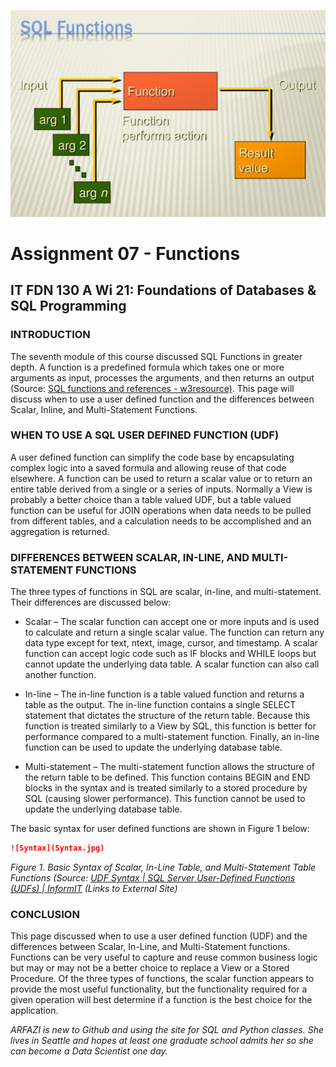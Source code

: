 ![SQL_Graphic](SQL_Graphic.jpg)


# Assignment 07 - Functions

## IT FDN 130 A Wi 21: Foundations of Databases & SQL Programming

### INTRODUCTION

The seventh module of this course discussed SQL Functions in greater depth.  A function is a predefined formula which takes one or more arguments as input, processes the arguments, and then returns an output (Source: [SQL functions and references - w3resource)](url).  This page will discuss when to use a user defined function and the differences between Scalar, Inline, and Multi-Statement Functions.

### WHEN TO USE A SQL USER DEFINED FUNCTION (UDF)

A user defined function can simplify the code base by encapsulating complex logic into a saved formula and allowing reuse of that code elsewhere.  A function can be used to return a scalar value or to return an entire table derived from a single or a series of inputs. Normally a View is probably a better choice than a table valued UDF, but a table valued function can be useful for JOIN operations when data needs to be pulled from different tables, and a calculation needs to be accomplished and an aggregation is returned.


### DIFFERENCES BETWEEN SCALAR, IN-LINE, AND MULTI-STATEMENT FUNCTIONS

The three types of functions in SQL are scalar, in-line, and multi-statement.  
Their differences are discussed below:

- Scalar – The scalar function can accept one or more inputs and is used to calculate and return a single scalar value.  The function can return any data type except for text, ntext, image, cursor, and timestamp.  A scalar function can accept logic code such as IF blocks and WHILE loops but cannot update the underlying data table.  A scalar function can also call another function.

- In-line – The in-line function is a table valued function and returns a table as the output.  The in-line function contains a single SELECT statement that dictates the structure of the return table.  Because this function is treated similarly to a View by SQL, this function is better for performance compared to a multi-statement function.  Finally, an in-line function can be used to update the underlying database table.

- Multi-statement – The multi-statement function allows the structure of the return table to be defined.  This function contains BEGIN and END blocks in the syntax and is treated similarly to a stored procedure by SQL (causing slower performance). This function cannot be used to update the underlying database table.

The basic syntax for user defined functions are shown in Figure 1 below:

```markdown
![Syntax](Syntax.jpg)
```
_Figure 1. Basic Syntax of Scalar, In-Line Table, and Multi-Statement Table Functions 
(Source: [UDF Syntax | SQL Server User-Defined Functions (UDFs) | InformIT](url) 
(Links to External Site)_

### CONCLUSION

This page discussed when to use a user defined function (UDF) and the differences between Scalar, In-Line, and Multi-Statement functions.  Functions can be very useful to capture and reuse common business logic but may or may not be a better choice to replace a View or a Stored Procedure.  Of the three types of functions, the scalar function appears to provide the most useful functionality, but the functionality required for a given operation will best determine if a function is the best choice for the application.   

_ARFAZI is new to Github and using the site for SQL and Python classes.
She lives in Seattle and hopes at least one graduate school admits her
so she can become a Data Scientist one day._







